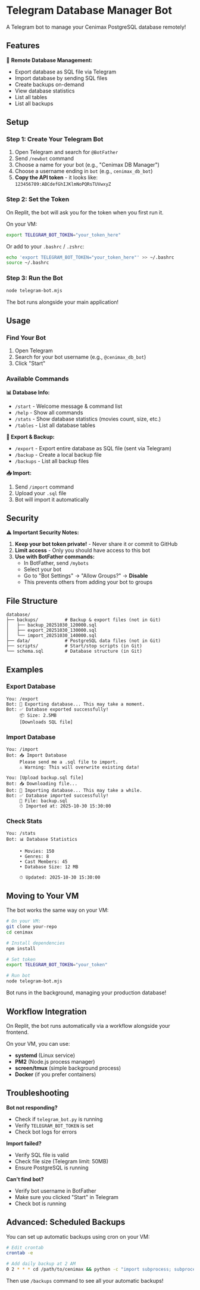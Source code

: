 # Telegram Database Manager Bot

A Telegram bot to manage your Cenimax PostgreSQL database remotely!

## Features

🤖 **Remote Database Management:**
- Export database as SQL file via Telegram
- Import database by sending SQL files
- Create backups on-demand
- View database statistics
- List all tables
- List all backups

## Setup

### Step 1: Create Your Telegram Bot

1. Open Telegram and search for `@BotFather`
2. Send `/newbot` command
3. Choose a name for your bot (e.g., "Cenimax DB Manager")
4. Choose a username ending in `bot` (e.g., `cenimax_db_bot`)
5. **Copy the API token** - it looks like: `123456789:ABCdefGhIJKlmNoPQRsTUVwxyZ`

### Step 2: Set the Token

On Replit, the bot will ask you for the token when you first run it.

On your VM:
```bash
export TELEGRAM_BOT_TOKEN="your_token_here"
```

Or add to your `.bashrc` / `.zshrc`:
```bash
echo 'export TELEGRAM_BOT_TOKEN="your_token_here"' >> ~/.bashrc
source ~/.bashrc
```

### Step 3: Run the Bot

```bash
node telegram-bot.mjs
```

The bot runs alongside your main application!

## Usage

### Find Your Bot
1. Open Telegram
2. Search for your bot username (e.g., `@cenimax_db_bot`)
3. Click "Start"

### Available Commands

**📊 Database Info:**
- `/start` - Welcome message & command list
- `/help` - Show all commands
- `/stats` - Show database statistics (movies count, size, etc.)
- `/tables` - List all database tables

**💾 Export & Backup:**
- `/export` - Export entire database as SQL file (sent via Telegram)
- `/backup` - Create a local backup file
- `/backups` - List all backup files

**📥 Import:**
1. Send `/import` command
2. Upload your `.sql` file
3. Bot will import it automatically

## Security

⚠️ **Important Security Notes:**

1. **Keep your bot token private!** - Never share it or commit to GitHub
2. **Limit access** - Only you should have access to this bot
3. **Use with BotFather commands:**
   - In BotFather, send `/mybots`
   - Select your bot
   - Go to "Bot Settings" → "Allow Groups?" → **Disable**
   - This prevents others from adding your bot to groups

## File Structure

```
database/
├── backups/          # Backup & export files (not in Git)
│   ├── backup_20251030_120000.sql
│   ├── export_20251030_130000.sql
│   └── import_20251030_140000.sql
├── data/             # PostgreSQL data files (not in Git)
├── scripts/          # Start/stop scripts (in Git)
└── schema.sql        # Database structure (in Git)
```

## Examples

### Export Database
```
You: /export
Bot: 💾 Exporting database... This may take a moment.
Bot: ✅ Database exported successfully!
     📦 Size: 2.5MB
     [Downloads SQL file]
```

### Import Database
```
You: /import
Bot: 📥 Import Database
     Please send me a .sql file to import.
     ⚠️ Warning: This will overwrite existing data!

You: [Upload backup.sql file]
Bot: 📥 Downloading file...
Bot: 💾 Importing database... This may take a while.
Bot: ✅ Database imported successfully!
     📂 File: backup.sql
     ⏱ Imported at: 2025-10-30 15:30:00
```

### Check Stats
```
You: /stats
Bot: 📊 Database Statistics

     • Movies: 150
     • Genres: 8
     • Cast Members: 45
     • Database Size: 12 MB

     ⏱ Updated: 2025-10-30 15:30:00
```

## Moving to Your VM

The bot works the same way on your VM:

```bash
# On your VM:
git clone your-repo
cd cenimax

# Install dependencies
npm install

# Set token
export TELEGRAM_BOT_TOKEN="your_token"

# Run bot
node telegram-bot.mjs
```

Bot runs in the background, managing your production database!

## Workflow Integration

On Replit, the bot runs automatically via a workflow alongside your frontend. 

On your VM, you can use:
- **systemd** (Linux service)
- **PM2** (Node.js process manager)
- **screen/tmux** (simple background process)
- **Docker** (if you prefer containers)

## Troubleshooting

**Bot not responding?**
- Check if `telegram_bot.py` is running
- Verify `TELEGRAM_BOT_TOKEN` is set
- Check bot logs for errors

**Import failed?**
- Verify SQL file is valid
- Check file size (Telegram limit: 50MB)
- Ensure PostgreSQL is running

**Can't find bot?**
- Verify bot username in BotFather
- Make sure you clicked "Start" in Telegram
- Check bot is running

## Advanced: Scheduled Backups

You can set up automatic backups using cron on your VM:

```bash
# Edit crontab
crontab -e

# Add daily backup at 2 AM
0 2 * * * cd /path/to/cenimax && python -c "import subprocess; subprocess.run(['pg_dump', '-d', 'cenimax', '-f', 'database/backups/auto_backup_$(date +\%Y\%m\%d).sql'])"
```

Then use `/backups` command to see all your automatic backups!
